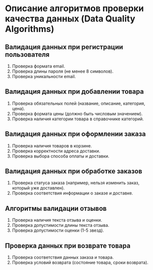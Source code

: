 # Описание алгоритмов проверки качества данных (Data Quality Algorithms)

## Валидация данных при регистрации пользователя
1. Проверка формата email.
2. Проверка длины пароля (не менее 8 символов).
3. Проверка уникальности email.

## Валидация данных при добавлении товара
1. Проверка обязательных полей (название, описание, категория, цена).
2. Проверка формата цены (должно быть числовым значением).
3. Проверка наличия категории товара в справочнике категорий.

## Валидация данных при оформлении заказа
1. Проверка наличия товаров в корзине.
2. Проверка корректности адреса доставки.
3. Проверка выбора способа оплаты и доставки.

## Валидация данных при обработке заказов
1. Проверка статуса заказа (например, нельзя изменить заказ, который уже доставлен).
2. Проверка соответствия информации о заказе и доставке.

## Алгоритмы валидации отзывов
1. Проверка наличия текста отзыва и оценки.
2. Проверка допустимости длины текста отзыва.
3. Проверка допустимости оценки (1-5 звезд).

## Проверка данных при возврате товара
1. Проверка соответствия данных заказа и товара.
2. Проверка условий возврата (состояние товара, сроки возврата).

